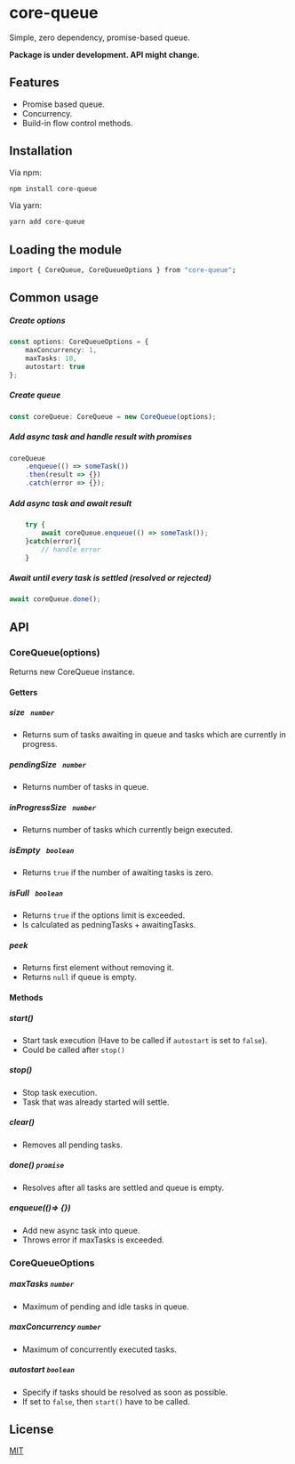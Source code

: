 # core-queue
Simple, zero dependency, promise-based queue.

**Package is under development. API might change.**

## Features
- Promise based queue.
- Concurrency.
- Build-in flow control methods.

## Installation
Via npm:
```bash
npm install core-queue
```
Via yarn:
```bash
yarn add core-queue
```

## Loading the module
```bash
import { CoreQueue, CoreQueueOptions } from "core-queue";
```

## Common usage
##### Create options
```ts
const options: CoreQueueOptions = {
	maxConcurrency: 1,
	maxTasks: 10,
	autostart: true
};
```
##### Create queue
```ts
const coreQueue: CoreQueue = new CoreQueue(options);
```
##### Add async task and handle result with promises
```ts
coreQueue
	.enqueue(() => someTask())
	.then(result => {})
	.catch(error => {});
```

##### Add async task and await result
```ts
	try { 
		await coreQueue.enqueue(() => someTask());
	}catch(error){
		// handle error
	}
```
##### Await until every task is settled (resolved or rejected)
```ts
await coreQueue.done();
```

## API
### CoreQueue(options)
Returns new CoreQueue instance.

#### Getters
##### size ` number`
- Returns sum of tasks awaiting in queue and tasks which are currently in progress.

##### pendingSize ` number`
- Returns number of tasks in queue.

##### inProgressSize ` number`
- Returns number of tasks which currently beign executed.

##### isEmpty ` boolean`
- Returns `true` if the number of awaiting tasks is zero.

##### isFull ` boolean`
- Returns `true` if the options limit is exceeded. 
- Is calculated as pedningTasks + awaitingTasks.

##### peek
- Returns first element without removing it.
- Returns `null` if queue is empty.

#### Methods
##### start() 
- Start task execution (Have to be called if `autostart` is set to `false`).
- Could be called after `stop()`

##### stop()
- Stop task execution.
- Task that was already started will settle.

##### clear()
- Removes all pending tasks.

##### done() `promise`
- Resolves after all tasks are settled and queue is empty.

##### enqueue(()=> {})
- Add new async task into queue.
- Throws error if maxTasks is exceeded.

### CoreQueueOptions
##### maxTasks  `number`
- Maximum of pending and idle tasks in queue. 

##### maxConcurrency  `number`
- Maximum of concurrently executed tasks.

##### autostart  `boolean`
- Specify if tasks should be resolved as soon as possible.
- If set to `false`, then `start()` have to be called.

## License
[MIT](https://choosealicense.com/licenses/mit/)